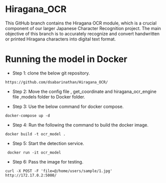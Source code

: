 # Hiragana_OCR


This GitHub branch contains the Hiragana OCR module, which is a crucial component of our larger Japanese Character Recognition project. The main objective of this branch is to accurately recognize and convert handwritten or printed Hiragana characters into digital text format. 


# Running the model in Docker


- Step 1: clone the below git repository. 

```
https://github.com/dsabarinathan/Hiragana_OCR/
```

- Step 2: Move the config file , get_coordinate and hiragana_ocr_engine file ,models folder to Docker folder. 


- Step 3: Use the below command for docker compose.

```
docker-compose up -d
```
- Step 4: Run the following the command to build the docker image.

```
docker build -t ocr_model .
```
- Step 5: Start the detection service. 

```
 docker run -it ocr_model
```

- Step 6: Pass the image for testing. 

```
curl -X POST -F 'file=@/home/users/sample/1.jpg' http://172.17.0.2:5000/

```

